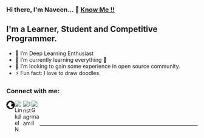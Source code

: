 


### Hi there, I'm Naveen... 👋  <a target="_blank" href="https://portfolio-naveen.netlify.app/">Know Me !!</a>

## I'm a Learner, Student and Competitive Programmer.

- 🔭 I’m Deep Learning Enthusiast
- 🌱 I’m currently learning everything 🤣
- 👯 I’m looking to gain some experience in open source community.
- ⚡ Fun fact: I love to draw doodles.


### Connect with me:

<a target="_blank" href="https://portfolio-naveen.netlify.app/">
  <img align="left" alt="codeSTACKr.com" width="22px" src="https://raw.githubusercontent.com/iconic/open-iconic/master/svg/globe.svg" />
</a>
<a target="_blank" href="https://www.linkedin.com/in/naveen-kumar-6777881ab/">
  <img align="left" alt="LinkdeIN" width="22px" src="https://cdn.jsdelivr.net/npm/simple-icons@v3/icons/linkedin.svg" />
</a>

<a target="_blank" href="https://www.instagram.com/naveen_8801/">
  <img align="left" alt="Instagram" width="22px" src="https://cdn.jsdelivr.net/npm/simple-icons@v3/icons/instagram.svg" />
</a>
<a target="_blank" href="mailto:naveensharma10d@gmail.com">
  <img align="left" alt="Gmail" width="22px" src="https://cdn.jsdelivr.net/npm/simple-icons@v3/icons/gmail.svg" />
</a>

<br />


<br />
<br />

---

